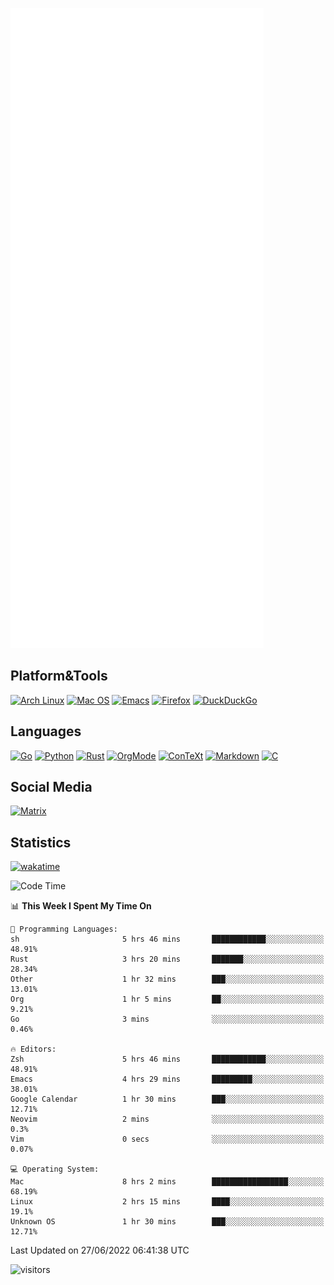 ![Metrics](https://github.com/SteamedFish/SteamedFish/blob/master/github-metrics.svg)

## Platform&Tools

[![Arch Linux](https://img.shields.io/badge/ArchLinux-1793D1?logo=arch-linux&logoColor=fff&style=flat-square)](https://archlinux.org/)
[![Mac OS](https://img.shields.io/badge/MacOS-000000?style=flat-square&logo=macos&logoColor=F0F0F0)](https://www.apple.com/macos/)
[![Emacs](https://img.shields.io/badge/Emacs-%237F5AB6.svg?&style=flat-square&logo=gnu-emacs&logoColor=white)](https://www.gnu.org/software/emacs/)
[![Firefox](https://img.shields.io/badge/Firefox-FF7139?style=flat-square&logo=Firefox-Browser&logoColor=white)](https://firefox.com/)
[![DuckDuckGo](https://img.shields.io/badge/DuckDuckGo-DE5833?style=flat-square&logo=DuckDuckGo&logoColor=white)](https://duckduckgo.com/)

## Languages

[![Go](https://img.shields.io/badge/Golang-%2300ADD8.svg?style=flat-square&logo=go&logoColor=white)](https://golang.org/)
[![Python](https://img.shields.io/badge/Python-3670A0?style=flat-square&logo=python&logoColor=ffdd54)](https://www.python.org/)
[![Rust](https://img.shields.io/badge/Rust-%23000000.svg?style=flat-square&logo=rust&logoColor=white)](https://www.rust-lang.org/)
[![OrgMode](https://img.shields.io/badge/OrgMode-%23000000.svg?style=flat-square&logo=org&logoColor=white)](https://orgmode.org/)
[![ConTeXt](https://img.shields.io/badge/ConTeXt-%23008080.svg?style=flat-square&logo=latex&logoColor=white)](https://contextgarden.net/)
[![Markdown](https://img.shields.io/badge/MarkDown-%23000000.svg?style=flat-square&logo=markdown&logoColor=white)](https://daringfireball.net/projects/markdown/)
[![C](https://img.shields.io/badge/C-%2300599C.svg?style=flat-square&logo=c&logoColor=white)](https://www.iso.org/standard/74528.html)

## Social Media

[![Matrix](https://img.shields.io/badge/SteamedFish-2CA5E0?style=social&logo=matrix&logoColor=black)](https://matrix.to/#/@i:steamedfish.org)

## Statistics
[![wakatime](https://wakatime.com/badge/user/168280d6-fcf2-4b4f-ad3a-dc4612f35b38.svg)](https://wakatime.com/@168280d6-fcf2-4b4f-ad3a-dc4612f35b38)

<!--START_SECTION:waka-->
![Code Time](http://img.shields.io/badge/Code%20Time-1%2C889%20hrs%2055%20mins-blue)

📊 **This Week I Spent My Time On** 

```text
💬 Programming Languages: 
sh                       5 hrs 46 mins       ████████████░░░░░░░░░░░░░   48.91% 
Rust                     3 hrs 20 mins       ███████░░░░░░░░░░░░░░░░░░   28.34% 
Other                    1 hr 32 mins        ███░░░░░░░░░░░░░░░░░░░░░░   13.01% 
Org                      1 hr 5 mins         ██░░░░░░░░░░░░░░░░░░░░░░░   9.21% 
Go                       3 mins              ░░░░░░░░░░░░░░░░░░░░░░░░░   0.46%

🔥 Editors: 
Zsh                      5 hrs 46 mins       ████████████░░░░░░░░░░░░░   48.91% 
Emacs                    4 hrs 29 mins       █████████░░░░░░░░░░░░░░░░   38.01% 
Google Calendar          1 hr 30 mins        ███░░░░░░░░░░░░░░░░░░░░░░   12.71% 
Neovim                   2 mins              ░░░░░░░░░░░░░░░░░░░░░░░░░   0.3% 
Vim                      0 secs              ░░░░░░░░░░░░░░░░░░░░░░░░░   0.07%

💻 Operating System: 
Mac                      8 hrs 2 mins        █████████████████░░░░░░░░   68.19% 
Linux                    2 hrs 15 mins       ████░░░░░░░░░░░░░░░░░░░░░   19.1% 
Unknown OS               1 hr 30 mins        ███░░░░░░░░░░░░░░░░░░░░░░   12.71%

```


 Last Updated on 27/06/2022 06:41:38 UTC
<!--END_SECTION:waka-->

![visitors](https://visitor-badge.laobi.icu/badge?page_id=SteamedFish.SteamedFish)

